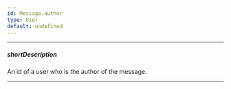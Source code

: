 ```yaml
---
id: Message.author
type: User
default: undefined
---
```

---
##### shortDescription
An id of a user who is the author of the message.

---
<!-- Description goes here -->